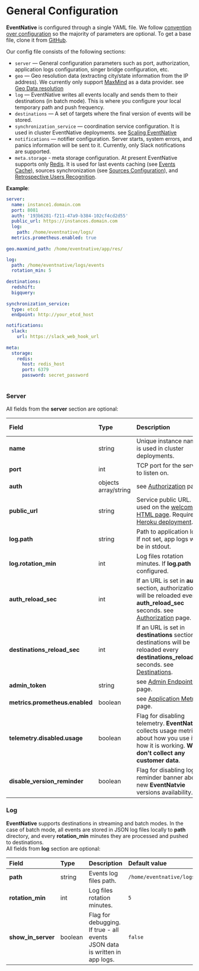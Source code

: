 # General Configuration

**EventNative** is configured through a single YAML file. We follow
[convention over configuration](https://en.wikipedia.org/wiki/Convention_over_configuration) so the majority of
parameters are optional. To get a base file, clone it from
[GitHub](https://github.com/jitsucom/eventnative/blob/master/config/config.template.yaml).

Our config file consists of the following sections:

* `server` — General configuration parameters such as port, authorization, application logs configuration, singer bridge configuration, etc.
* `geo` — Geo resolution data (extracting city/state information from the IP address). We currently only support [MaxMind](https://www.maxmind.com/en/home) as a data provider. see [Geo Data resolution](/docs/other-features/geo-data-resolution)
* `log` — EventNative writes all events locally and sends them to their destinations (in batch mode). This is where you configure your local temporary path and push frequency.
* `destinations` — A set of targets where the final version of events will be stored.
* `synchronization_service` — coordination service configuration. It is used in cluster EventNative deployments. see [Scaling EventNative](/docs/other-features/scaling-eventnative)
* `notifications` — notifier configuration. Server starts, system errors, and panics information will be sent to it. Currently, only Slack notifications are supported.
* `meta.storage` - meta storage configuration. At present EventNative supports only [Redis](https://redis.io/). It is used for last events caching (see [Events Cache](/docs/other-features/events-cache)), sources synchronization (see [Sources Configuration](/docs/sources-configuration/)), and [Retrospective Users Recognition](/docs/other-features/retrospective-user-recognition).

**Example**:

```yaml
server:
  name: instance1.domain.com
  port: 8081
  auth: '193b6281-f211-47a9-b384-102cf4cd2d55'
  public_url: https://instances.domain.com 
  log:
    path: /home/eventnative/logs/
  metrics.prometheus.enabled: true    
    
geo.maxmind_path: /home/eventnative/app/res/

log:
  path: /home/eventnative/logs/events
  rotation_min: 5
  
destinations:
  redshift:
  bigquery:
  
synchronization_service:
  type: etcd
  endpoint: http://your_etcd_host

notifications:
  slack:
    url: https://slack_web_hook_url
    
meta:
  storage:
    redis:
      host: redis_host
      port: 6379
      password: secret_password    
  
```

### Server

All fields from the **server** section are optional:

| Field | Type | Description | Default value |
| :--- | :--- | :--- | :--- |
| **name** | string | Unique instance name. It is used in cluster deployments. | **unnamed-server** |
| **port** | int | TCP port for the server to listen on. | `8001` |
| **auth** | objects array/string | see [Authorization](authorization) page. | generated UUID |
| **public\_url** | string | Service public URL. It is used on the [welcome HTML page](../../sending-data/javascript-reference/#quickstart). Required in [Heroku deployment](../../deployment/deploy-on-heroku). | Will be got from `Host` request header |
| **log.path** | string | Path to application logs. If not set,  app logs will be in stdout. | - |
| **log.rotation\_min** | int | Log files rotation minutes. If **log.path** is configured. | - |
| **auth\_reload\_sec** | int | If an URL is set in **auth** section, authorization will be reloaded every **auth\_reload\_sec** seconds. see [Authorization](authorization#http-url) page. | `30` |
| **destinations\_reload\_sec** | int | If an URL is set in **destinations** section, destinations will be reloaded every **destinations\_reload\_sec** seconds. see [Destinations](./#destinations). | `40` |
| **admin\_token** | string | see [Admin Endpoints](../../other-features/admin-endpoints) page. | - |
| **metrics.prometheus.enabled** | boolean | see [Application Metrics](../../other-features/application-metrics) page. | `false` |
| **telemetry.disabled.usage** | boolean | Flag for disabling telemetry. **EventNative** collects usage metrics about how you use it and how it is working. **We don't collect any customer data**. | `false` |
| **disable\_version\_reminder** | boolean | Flag for disabling log reminder banner about new **EventNatvie** versions availability. | `false` |

### Log

**EventNative** supports destinations in streaming and batch modes. In the case of batch mode, all events are stored in JSON log files locally to **path** directory, and every **rotation\_min** minutes they are processed and pushed to destinations.  
All fields from **log** section are optional:

| Field | Type | Description | Default value |
| :--- | :--- | :--- | :--- |
| **path** | string | Events log files path. | `/home/eventnative/logs/events` |
| **rotation\_min** | int | Log files rotation minutes. | `5` |
| **show\_in\_server** | boolean | Flag for debugging. If true - all events JSON data is written in app logs. | `false` |

